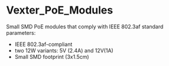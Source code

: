 # Vexter_PoE_Modules

Small SMD PoE modules that comply with IEEE 802.3af standard
parameters:
  + IEEE 802.3af-compliant
  + two 12W variants: 5V (2.4A) and 12V(1A)
  + Small SMD footprint (3x1.5cm)
